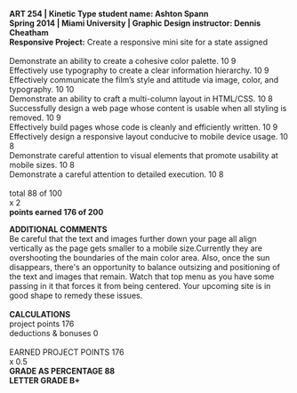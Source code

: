  <strong>ART 254 | Kinetic Type student name: Ashton Spann <br>
Spring 2014 | Miami University | Graphic Design instructor: Dennis Cheatham</strong>
<br>
<strong>Responsive Project:</strong> Create a responsive mini site for a state assigned<br>
<br>
Demonstrate an ability to create a cohesive color palette. 10 9 <br>
Effectively use typography to create a clear information hierarchy. 10 9<br>
Effectively communicate the film’s style and attitude via image, color, and typography. 10 10<br>
Demonstrate an ability to craft a multi-column layout in HTML/CSS. 10 8<br>
Successfully design a web page whose content is usable when all styling is removed. 10 9<br>
Effectively build pages whose code is cleanly and efficiently written. 10 9<br>
Effectively design a responsive layout conducive to mobile device usage. 10 8 <br>
Demonstrate careful attention to visual elements that promote usability at mobile sizes. 10 8<br>
Demonstrate a careful attention to detailed execution. 10 8<br>
<br>
total 88 of 100 <br>
x 2<br>
<strong>points earned 176 of 200</strong>
<br>

<strong>ADDITIONAL COMMENTS</strong><br>
Be careful that the text and images further down your page all align vertically as the
page gets smaller to a mobile size.Currently they are overshooting the boundaries of the
main color area. Also, once the sun disappears, there's an opportunity to balance
outsizing and positioning of the text and images that remain. Watch that top menu as
you have some passing in it that forces it from being centered. Your upcoming site is in
good shape to remedy these issues.
<br>
<br>
<strong>CALCULATIONS</strong><br>
project points 176<br>
deductions & bonuses 0<br>
<br>
EARNED PROJECT POINTS 176<br>
x 0.5
<br>
<strong>GRADE AS PERCENTAGE 88 </strong><br>
<strong>LETTER GRADE B+</strong>

